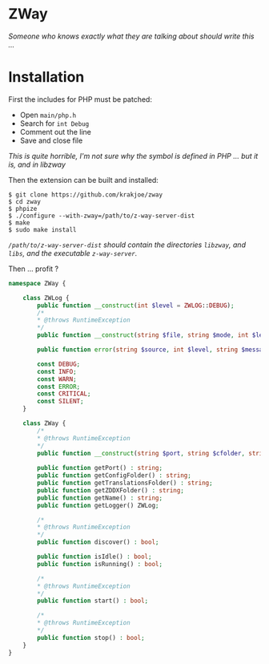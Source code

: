 ZWay
====
*Someone who knows exactly what they are talking about should write this ...*

Installation
===========

First the includes for PHP must be patched:

  - Open ```main/php.h```
  - Search for ```int Debug```
  - Comment out the line
  - Save and close file

*This is quite horrible, I'm not sure why the symbol is defined in PHP ... but it is, and in libzway*

Then the extension can be built and installed:

    $ git clone https://github.com/krakjoe/zway
    $ cd zway
    $ phpize
    $ ./configure --with-zway=/path/to/z-way-server-dist
    $ make
    $ sudo make install

*```/path/to/z-way-server-dist``` should contain the directories ```libzway```, and ```libs```, and the executable ```z-way-server```.*

Then ... profit ?

```php
namespace ZWay {

	class ZWLog {
		public function __construct(int $level = ZWLOG::DEBUG);
		/*
		* @throws RuntimeException
		*/
		public function __construct(string $file, string $mode, int $level = ZWLOG::DEBUG);

		public function error(string $source, int $level, string $message, int $errno = 0);

		const DEBUG;
		const INFO;
		const WARN;
		const ERROR;
		const CRITICAL;
		const SILENT;
	}

	class ZWay {
		/*
		* @throws RuntimeException
		*/
		public function __construct(string $port, string $cfolder, string $tfolder, string $zfolder, string $name, ZWLog $logger);
		
		public function getPort() : string;
		public function getConfigFolder() : string;
		public function getTranslationsFolder() : string;
		public function getZDDXFolder() : string;
		public function getName() : string;
		public function getLogger() ZWLog;

		/*
		* @throws RuntimeException
		*/
		public function discover() : bool;

		public function isIdle() : bool;
		public function isRunning() : bool;

		/*
		* @throws RuntimeException
		*/
		public function start() : bool;

		/*
		* @throws RuntimeException
		*/
		public function stop() : bool;
	}
}
```

